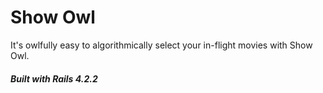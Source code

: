 # Show Owl
It's owlfully easy to algorithmically select your in-flight movies with Show Owl.

##### Built with Rails 4.2.2

